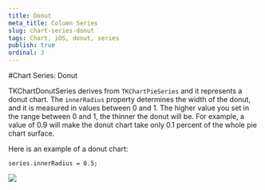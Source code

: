 ```yaml
---
title: Donut
meta_title: Column Series
slug: chart-series-donut
tags: Chart, iOS, donut, series
publish: true
ordinal: 3
---
```


#Chart Series: Donut

TKChartDonutSeries derives from <code>TKChartPieSeries</code> and it represents a donut chart. The <code>innerRadius</code> property determines the width of the donut, and it is measured in values between 0 and 1. The higher value you set in the range between 0 and 1, the thinner the donut will be. For example, a value of 0.9 will make the donut chart take only 0.1 percent of the whole pie chart surface.

Here is an example of a donut chart:

    series.innerRadius = 0.5;
    
<img src="../images/chart-series-donut001.png"/>

